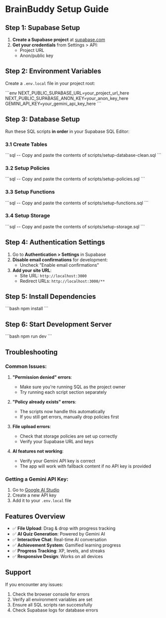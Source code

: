 # BrainBuddy Setup Guide

## Step 1: Supabase Setup

1. **Create a Supabase project** at [supabase.com](https://supabase.com)
2. **Get your credentials** from Settings > API:
   - Project URL
   - Anon/public key

## Step 2: Environment Variables

Create a `.env.local` file in your project root:

\`\`\`env
NEXT_PUBLIC_SUPABASE_URL=your_project_url_here
NEXT_PUBLIC_SUPABASE_ANON_KEY=your_anon_key_here
GEMINI_API_KEY=your_gemini_api_key_here
\`\`\`

## Step 3: Database Setup

Run these SQL scripts **in order** in your Supabase SQL Editor:

### 3.1 Create Tables
\`\`\`sql
-- Copy and paste the contents of scripts/setup-database-clean.sql
\`\`\`

### 3.2 Setup Policies
\`\`\`sql
-- Copy and paste the contents of scripts/setup-policies.sql
\`\`\`

### 3.3 Setup Functions
\`\`\`sql
-- Copy and paste the contents of scripts/setup-functions.sql
\`\`\`

### 3.4 Setup Storage
\`\`\`sql
-- Copy and paste the contents of scripts/setup-storage.sql
\`\`\`

## Step 4: Authentication Settings

1. Go to **Authentication > Settings** in Supabase
2. **Disable email confirmations** for development:
   - Uncheck "Enable email confirmations"
3. **Add your site URL**:
   - Site URL: `http://localhost:3000`
   - Redirect URLs: `http://localhost:3000/**`

## Step 5: Install Dependencies

\`\`\`bash
npm install
\`\`\`

## Step 6: Start Development Server

\`\`\`bash
npm run dev
\`\`\`

## Troubleshooting

### Common Issues:

1. **"Permission denied" errors**: 
   - Make sure you're running SQL as the project owner
   - Try running each script section separately

2. **"Policy already exists" errors**:
   - The scripts now handle this automatically
   - If you still get errors, manually drop policies first

3. **File upload errors**:
   - Check that storage policies are set up correctly
   - Verify your Supabase URL and keys

4. **AI features not working**:
   - Verify your Gemini API key is correct
   - The app will work with fallback content if no API key is provided

### Getting a Gemini API Key:

1. Go to [Google AI Studio](https://makersuite.google.com/app/apikey)
2. Create a new API key
3. Add it to your `.env.local` file

## Features Overview

- ✅ **File Upload**: Drag & drop with progress tracking
- ✅ **AI Quiz Generation**: Powered by Gemini AI
- ✅ **Interactive Chat**: Real-time AI conversation
- ✅ **Achievement System**: Gamified learning progress
- ✅ **Progress Tracking**: XP, levels, and streaks
- ✅ **Responsive Design**: Works on all devices

## Support

If you encounter any issues:
1. Check the browser console for errors
2. Verify all environment variables are set
3. Ensure all SQL scripts ran successfully
4. Check Supabase logs for database errors
